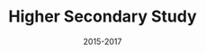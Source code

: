 ---
title: Higher Secondary Study
location: Kailali , Nepal
#url: http://ni.sb/mehanad
institute: Durga Laxmi Higher Secondary School
date: 2015-2017
tags: ["+2 Science Faculty"]
---